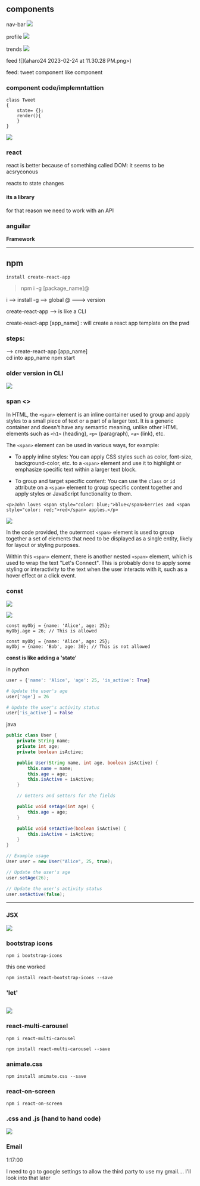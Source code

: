 ## components

nav-bar
![](<../../../../z/aharo24 2023-02-24 at 11.29.22 PM.png>)

profile
![](<../../../../z/aharo24 2023-02-24 at 11.29.44 PM.png>)

trends
![](<../../../../z/aharo24 2023-02-24 at 11.30.08 PM.png>)

feed
![](aharo24 2023-02-24 at 11.30.28 PM.png>)

feed:
	tweet component
	like component


### component code/implemntattion

```
class Tweet
{
	state= {};
	render(){
	}
}

```

![](<../../../../z/aharo24 2023-02-25 at 12.02.21 AM.png>)

### react
react is better because of something called DOM:
	it seems to be acsryconous 

reacts to state changes

#### its a library 

for that reason we need to work with an API 

### anguilar
**Framework** 

---
## npm

`install create-react-app`

> 	npm i -g [package_name]@



i       -->   install
-g   -->    global
@ --->    version

create-react-app --> is like a CLI 

create-react-app [app_name]   :
	will create a react app template on the pwd 


### steps:
--> create-react-app [app_name]  
cd into app_name
npm start


### older version in CLI
![](<../../../../z/aharo24 2023-02-25 at 2.21.45 AM.png>)




### span <>


In HTML, the `<span>` element is an inline container used to group and apply styles to a small piece of text or a part of a larger text. It is a generic container and doesn't have any semantic meaning, unlike other HTML elements such as `<h1>` (heading), `<p>` (paragraph), `<a>` (link), etc.

The `<span>` element can be used in various ways, for example:

-   To apply inline styles: You can apply CSS styles such as color, font-size, background-color, etc. to a `<span>` element and use it to highlight or emphasize specific text within a larger text block.
    
-   To group and target specific content: You can use the `class` or `id` attribute on a `<span>` element to group specific content together and apply styles or JavaScript functionality to them.



```  Js
<p>John loves <span style="color: blue;">blue</span>berries and <span style="color: red;">red</span> apples.</p>
```


![](<../../../../z/aharo24 2023-02-25 at 12.25.09 PM.png>)

In the code  provided, the outermost `<span>` element is used to group together a set of elements that need to be displayed as a single entity, likely for layout or styling purposes.

Within this `<span>` element, there is another nested `<span>` element, which is used to wrap the text "Let's Connect". This is probably done to apply some styling or interactivity to the text when the user interacts with it, such as a hover effect or a click event.





### const

![](<../../../../z/aharo24 2023-02-25 at 10.54.48 PM.png>)


![](<../../../../z/aharo24 2023-02-25 at 10.55.22 PM.png>)





```Js
const myObj = {name: 'Alice', age: 25};
myObj.age = 26; // This is allowed
```

```Js
const myObj = {name: 'Alice', age: 25};
myObj = {name: 'Bob', age: 30}; // This is not allowed

```



**const is like adding a 'state'**

in python
```python
user = {'name': 'Alice', 'age': 25, 'is_active': True}

# Update the user's age
user['age'] = 26

# Update the user's activity status
user['is_active'] = False

```
java
```java
public class User {
    private String name;
    private int age;
    private boolean isActive;

    public User(String name, int age, boolean isActive) {
        this.name = name;
        this.age = age;
        this.isActive = isActive;
    }

    // Getters and setters for the fields

    public void setAge(int age) {
        this.age = age;
    }

    public void setActive(boolean isActive) {
        this.isActive = isActive;
    }
}

// Example usage
User user = new User("Alice", 25, true);

// Update the user's age
user.setAge(26);

// Update the user's activity status
user.setActive(false);

```



---

### JSX

![](<../../../../z/aharo24 2023-02-26 at 1.00.46 AM.png>)


### bootstrap icons

``` brew
npm i bootstrap-icons
```

this one worked
``` brew
npm install react-bootstrap-icons --save   
```

### 'let'

```

```

![](<../../../../z/aharo24 2023-02-26 at 1.39.00 AM.png>)

### react-multi-carousel

``` brew
npm i react-multi-carousel
```

```brew
npm install react-multi-carousel --save
```

### animate.css
```brew
npm install animate.css --save  
```

### react-on-screen
```brew
npm i react-on-screen
```



### .css and .js  (hand to hand code)

![](<../../../../z/aharo24 2023-02-26 at 5.04.28 PM.png>)








### Email

1:17:00

I need to go to google settings to allow the third party to use my gmail.... I'll look into that later 
